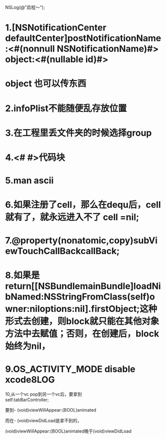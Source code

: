 NSLog\(@"启程～"\);

# 1.\[NSNotificationCenter defaultCenter\]postNotificationName:&lt;\#\(nonnull NSNotificationName\)\#&gt; object:&lt;\#\(nullable id\)\#&gt;

# object 也可以传东西

# 

# 2.infoPlist不能随便乱存放位置

# 3.在工程里丢文件夹的时候选择group

# 4.&lt;\# \#&gt;代码块

# 5.man ascii

# 6.如果注册了cell，那么在dequ后，cell就有了，就永远进入不了 cell =nil;

# 

# 7.@property\(nonatomic,copy\)subViewTouchCallBackcallBack;

# 8.如果是return\[\[NSBundlemainBundle\]loadNibNamed:NSStringFromClass\(self\)owner:niloptions:nil\].firstObject;这种形式去创建，则block就只能在其他对象方法中去赋值；否则，在创建后，block始终为nil，

# 9.OS\_ACTIVITY\_MODE  disable xcode8LOG

10,从一个vc pop到另一个vc后，要拿到  
self.tabBarController;

要到- \(void\)viewWillAppear:\(BOOL\)animated

而在- \(void\)viewDidLoad是拿不到的，

\(void\)viewWillAppear:\(BOOL\)animated晚于\(void\)viewDidLoad

